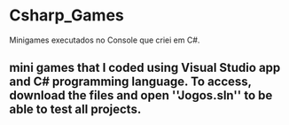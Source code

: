 # Csharp_Games
Minigames executados no Console que criei em C#.

## mini games that I coded using Visual Studio app and C# programming language. To access, download the files and open ''Jogos.sln'' to be able to test all projects.
